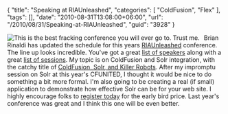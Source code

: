 {
	"title": "Speaking at RIAUnleashed",
	"categories": [
		"ColdFusion",
		"Flex"
	],
	"tags": [],
	"date": "2010-08-31T13:08:00+06:00",
	"url": "/2010/08/31/Speaking-at-RIAUnleashed",
	"guid": "3928"
}

<img src="http://static.raymondcamden.com/images/cfjedi/ria20101.png" style="float:left;margin-right:10px" title="This is the best fracking conference you will ever go to. Trust me." /> Brian Rinaldi has updated the schedule for this years <a href="http://www.riaunleashed.com/">RIAUnleashed</a> conference. The line up looks incredible. You've got a great <a href="http://www.riaunleashed.com/page.cfm/speakers">list of speakers</a> along with a great <a href="http://www.riaunleashed.com/page.cfm/topics">list of sessions</a>. My topic is on ColdFusion and Solr integration, with the catchy title of <a href="http://www.riaunleashed.com/page.cfm/topics/coldfusion-solr-and-killer-robots">ColdFusion, Solr, and Killer Robots</a>. After my impromptu session on Solr at this year's CFUNITED, I thought it would be nice to do something a bit more formal. I'm also going to be creating a real (if small) application to demonstrate how effective Solr can be for your web site. I highly encourage folks to <a href="http://www.riaunleashed.com/page.cfm/register">register today</a> for the early bird price. Last year's conference was great and I think this one will be even better.

<br clear="left">